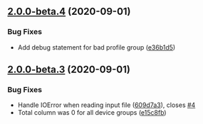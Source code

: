 ## [2.0.0-beta.4](https://github.com/mrichardson03/panos-ips-reports/compare/v2.0.0-beta.3...v2.0.0-beta.4) (2020-09-01)


### Bug Fixes

* Add debug statement for bad profile group ([e36b1d5](https://github.com/mrichardson03/panos-ips-reports/commit/e36b1d56fee7c207aad8b8e8ad756c594473d888))

## [2.0.0-beta.3](https://github.com/mrichardson03/panos-ips-reports/compare/v2.0.0-beta.2...v2.0.0-beta.3) (2020-09-01)


### Bug Fixes

* Handle IOError when reading input file ([609d7a3](https://github.com/mrichardson03/panos-ips-reports/commit/609d7a3af142c3c462acee241a44354c92bdc7b7)), closes [#4](https://github.com/mrichardson03/panos-ips-reports/issues/4)
* Total column was 0 for all device groups ([e15c8fb](https://github.com/mrichardson03/panos-ips-reports/commit/e15c8fba136ebb34ccf2ca4e3e052c1200de24b6))
